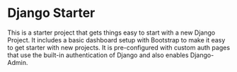 # Django Starter

This is a starter project that gets things easy to start with a new Django Project. It includes a basic dashboard setup with Bootstrap to make it easy to get starter with new projects. It is pre-configured with custom auth pages that use the built-in authentication of Django and also enables Django-Admin.

